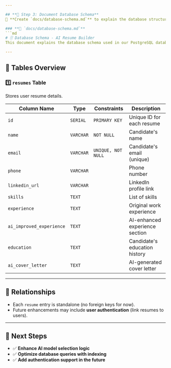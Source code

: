 ```yaml
---

## **📌 Step 3: Document Database Schema**
📄 **Create `docs/database-schema.md`** to explain the database structure.  

### **📄 `docs/database-schema.md`**
```md
# 🗄️ Database Schema - AI Resume Builder
This document explains the database schema used in our PostgreSQL database.

---
```


## 📌 **Tables Overview**

### 1️⃣ **`resumes` Table**

Stores user resume details.

| Column Name              | Type      | Constraints        | Description                    |
| ------------------------ | --------- | ------------------ | ------------------------------ |
| `id`                     | `SERIAL`  | `PRIMARY KEY`      | Unique ID for each resume      |
| `name`                   | `VARCHAR` | `NOT NULL`         | Candidate's name               |
| `email`                  | `VARCHAR` | `UNIQUE, NOT NULL` | Candidate's email (unique)     |
| `phone`                  | `VARCHAR` |                    | Phone number                   |
| `linkedin_url`           | `VARCHAR` |                    | LinkedIn profile link          |
| `skills`                 | `TEXT`    |                    | List of skills                 |
| `experience`             | `TEXT`    |                    | Original work experience       |
| `ai_improved_experience` | `TEXT`    |                    | AI-enhanced experience section |
| `education`              | `TEXT`    |                    | Candidate's education history  |
| `ai_cover_letter`        | `TEXT`    |                    | AI-generated cover letter      |

---

## **📌 Relationships**

- Each `resume` entry is standalone (no foreign keys for now).
- Future enhancements may include **user authentication** (link resumes to users).

---

## 🎯 **Next Steps**

- ✅ **Enhance AI model selection logic**
- ✅ **Optimize database queries with indexing**
- ✅ **Add authentication support in the future**
